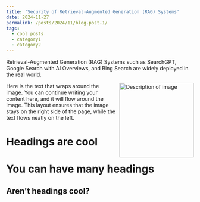 ```yaml
---
title: 'Security of Retrieval-Augmented Generation (RAG) Systems'
date: 2024-11-27
permalink: /posts/2024/11/blog-post-1/
tags:
  - cool posts
  - category1
  - category2
---
```




Retrieval-Augmented Generation (RAG) Systems such as SearchGPT, Google Search with AI Overviews, and Bing Search are widely deployed in the real world. 

<p style="float: right; margin: 0 0 10px 10px;">
    <img src="/images/500x300.png" alt="Description of image" width="200">
</p>

Here is the text that wraps around the image. You can continue writing your content here, and it will flow around the image. This layout ensures that the image stays on the right side of the page, while the text flows neatly on the left.

Headings are cool
======

You can have many headings
======

Aren't headings cool?
------


